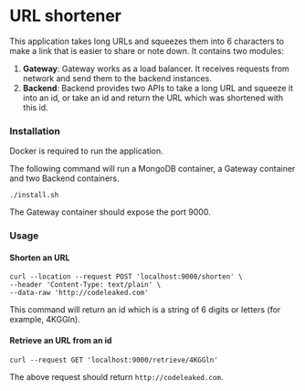# URL shortener
This application takes long URLs and squeezes them into 6 characters to make a link that is easier to share or note down.
It contains two modules:
1. **Gateway**: 
Gateway works as a load balancer. It receives requests from network and send them to the backend instances.
2. **Backend**:
Backend provides two APIs to take a long URL and squeeze it into an id, or take an id and return the URL which was shortened with this id.

### Installation
Docker is required to run the application.

The following command will run a MongoDB container, a Gateway container and two Backend containers.     
```
./install.sh
```
The Gateway container should expose the port 9000.

### Usage

#### Shorten an URL
```
curl --location --request POST 'localhost:9000/shorten' \
--header 'Content-Type: text/plain' \
--data-raw 'http://codeleaked.com'
```
This command will return an id which is a string of 6 digits or letters (for example, 4KGGln).

#### Retrieve an URL from an id
```
curl --request GET 'localhost:9000/retrieve/4KGGln'
```
The above request should return `http://codeleaked.com`.

